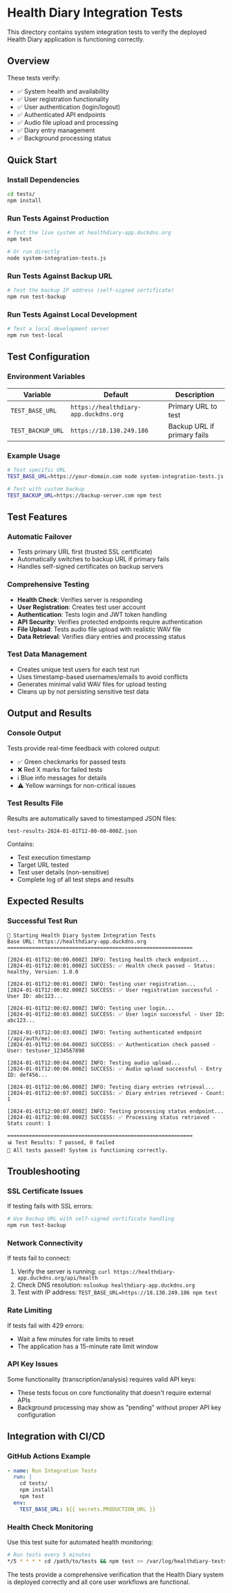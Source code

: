 # Health Diary Integration Tests

This directory contains system integration tests to verify the deployed Health Diary application is functioning correctly.

## Overview

These tests verify:
- ✅ System health and availability
- ✅ User registration functionality  
- ✅ User authentication (login/logout)
- ✅ Authenticated API endpoints
- ✅ Audio file upload and processing  
- ✅ Diary entry management
- ✅ Background processing status

## Quick Start

### Install Dependencies
```bash
cd tests/
npm install
```

### Run Tests Against Production
```bash
# Test the live system at healthdiary-app.duckdns.org
npm test

# Or run directly
node system-integration-tests.js
```

### Run Tests Against Backup URL
```bash
# Test the backup IP address (self-signed certificate)
npm run test-backup
```

### Run Tests Against Local Development
```bash
# Test a local development server
npm run test-local
```

## Test Configuration

### Environment Variables

| Variable | Default | Description |
|----------|---------|-------------|
| `TEST_BASE_URL` | `https://healthdiary-app.duckdns.org` | Primary URL to test |
| `TEST_BACKUP_URL` | `https://18.130.249.186` | Backup URL if primary fails |

### Example Usage
```bash
# Test specific URL
TEST_BASE_URL=https://your-domain.com node system-integration-tests.js

# Test with custom backup
TEST_BACKUP_URL=https://backup-server.com npm test
```

## Test Features

### Automatic Failover
- Tests primary URL first (trusted SSL certificate)
- Automatically switches to backup URL if primary fails
- Handles self-signed certificates on backup servers

### Comprehensive Testing
- **Health Check**: Verifies server is responding
- **User Registration**: Creates test user account
- **Authentication**: Tests login and JWT token handling
- **API Security**: Verifies protected endpoints require authentication
- **File Upload**: Tests audio file upload with realistic WAV file
- **Data Retrieval**: Verifies diary entries and processing status

### Test Data Management
- Creates unique test users for each test run
- Uses timestamp-based usernames/emails to avoid conflicts
- Generates minimal valid WAV files for upload testing
- Cleans up by not persisting sensitive test data

## Output and Results

### Console Output
Tests provide real-time feedback with colored output:
- ✅ Green checkmarks for passed tests
- ❌ Red X marks for failed tests  
- ℹ️ Blue info messages for details
- ⚠️ Yellow warnings for non-critical issues

### Test Results File
Results are automatically saved to timestamped JSON files:
```
test-results-2024-01-01T12-00-00-000Z.json
```

Contains:
- Test execution timestamp
- Target URL tested
- Test user details (non-sensitive)
- Complete log of all test steps and results

## Expected Results

### Successful Test Run
```
🚀 Starting Health Diary System Integration Tests
Base URL: https://healthdiary-app.duckdns.org
============================================================

[2024-01-01T12:00:00.000Z] INFO: Testing health check endpoint...
[2024-01-01T12:00:01.000Z] SUCCESS: ✅ Health check passed - Status: healthy, Version: 1.0.0

[2024-01-01T12:00:01.000Z] INFO: Testing user registration...
[2024-01-01T12:00:02.000Z] SUCCESS: ✅ User registration successful - User ID: abc123...

[2024-01-01T12:00:02.000Z] INFO: Testing user login...
[2024-01-01T12:00:03.000Z] SUCCESS: ✅ User login successful - User ID: abc123...

[2024-01-01T12:00:03.000Z] INFO: Testing authenticated endpoint (/api/auth/me)...
[2024-01-01T12:00:04.000Z] SUCCESS: ✅ Authentication check passed - User: testuser_1234567890

[2024-01-01T12:00:04.000Z] INFO: Testing audio upload...
[2024-01-01T12:00:06.000Z] SUCCESS: ✅ Audio upload successful - Entry ID: def456...

[2024-01-01T12:00:06.000Z] INFO: Testing diary entries retrieval...
[2024-01-01T12:00:07.000Z] SUCCESS: ✅ Diary entries retrieved - Count: 1

[2024-01-01T12:00:07.000Z] INFO: Testing processing status endpoint...
[2024-01-01T12:00:08.000Z] SUCCESS: ✅ Processing status retrieved - Stats count: 1

============================================================
📊 Test Results: 7 passed, 0 failed
🎉 All tests passed! System is functioning correctly.
```

## Troubleshooting

### SSL Certificate Issues
If testing fails with SSL errors:
```bash
# Use backup URL with self-signed certificate handling
npm run test-backup
```

### Network Connectivity
If tests fail to connect:
1. Verify the server is running: `curl https://healthdiary-app.duckdns.org/api/health`
2. Check DNS resolution: `nslookup healthdiary-app.duckdns.org`
3. Test with IP address: `TEST_BASE_URL=https://18.130.249.186 npm test`

### Rate Limiting
If tests fail with 429 errors:
- Wait a few minutes for rate limits to reset
- The application has a 15-minute rate limit window

### API Key Issues
Some functionality (transcription/analysis) requires valid API keys:
- These tests focus on core functionality that doesn't require external APIs
- Background processing may show as "pending" without proper API key configuration

## Integration with CI/CD

### GitHub Actions Example
```yaml
- name: Run Integration Tests
  run: |
    cd tests/
    npm install
    npm test
  env:
    TEST_BASE_URL: ${{ secrets.PRODUCTION_URL }}
```

### Health Check Monitoring
Use this test suite for automated health monitoring:
```bash
# Run tests every 5 minutes
*/5 * * * * cd /path/to/tests && npm test >> /var/log/healthdiary-tests.log 2>&1
```

The tests provide a comprehensive verification that the Health Diary system is deployed correctly and all core user workflows are functional.